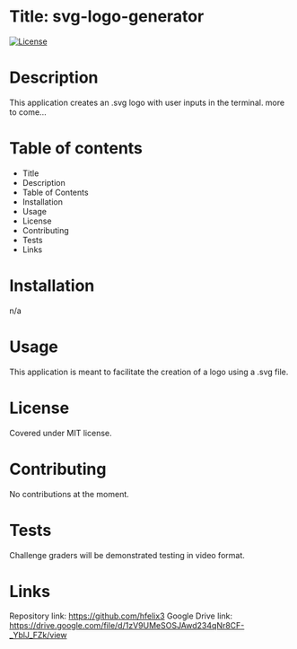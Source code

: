 
# Title: svg-logo-generator
[![License](https://img.shields.io/badge/License-MIT-blue.svg)](https://opensource.org/licenses/MIT)

# Description
This application creates an .svg logo with user inputs in the terminal. more to come...

# Table of contents
- Title 
- Description
- Table of Contents
- Installation
- Usage
- License
- Contributing
- Tests
- Links

# Installation
n/a

# Usage
This application is meant to facilitate the creation of a logo using a .svg file.

# License 

Covered under MIT license.

# Contributing
No contributions at the moment.

# Tests
Challenge graders will be demonstrated testing in video format.

# Links

Repository link: https://github.com/hfelix3
Google Drive link: https://drive.google.com/file/d/1zV9UMeSOSJAwd234qNr8CF-_YblJ_FZk/view